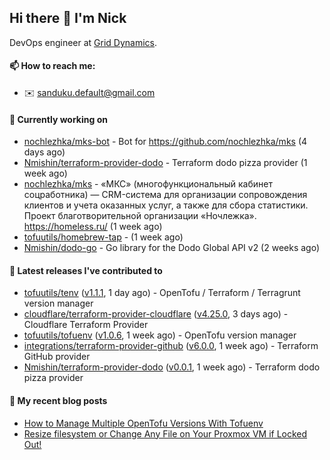 ## Hi there 👋 I'm Nick

DevOps engineer at [Grid Dynamics](https://www.griddynamics.com/).

#### 📫 How to reach me:

- ✉️ sanduku.default@gmail.com

#### 👷 Currently working on


- [nochlezhka/mks-bot](https://github.com/nochlezhka/mks-bot) - Bot for https://github.com/nochlezhka/mks (4 days ago)
- [Nmishin/terraform-provider-dodo](https://github.com/Nmishin/terraform-provider-dodo) - Terraform dodo pizza provider (1 week ago)
- [nochlezhka/mks](https://github.com/nochlezhka/mks) - «МКС» (многофункциональный кабинет соцработника) — CRM-система для организации сопровождения клиентов и учета оказанных услуг, а также для сбора статистики. Проект благотворительной организации «Ночлежка». https://homeless.ru/ (1 week ago)
- [tofuutils/homebrew-tap](https://github.com/tofuutils/homebrew-tap) -  (1 week ago)
- [Nmishin/dodo-go](https://github.com/Nmishin/dodo-go) - Go library for the Dodo Global API v2 (2 weeks ago)

#### 🔭 Latest releases I've contributed to

- [tofuutils/tenv](https://github.com/tofuutils/tenv) ([v1.1.1](https://github.com/tofuutils/tenv/releases/tag/v1.1.1), 1 day ago) - OpenTofu / Terraform / Terragrunt version manager
- [cloudflare/terraform-provider-cloudflare](https://github.com/cloudflare/terraform-provider-cloudflare) ([v4.25.0](https://github.com/cloudflare/terraform-provider-cloudflare/releases/tag/v4.25.0), 3 days ago) - Cloudflare Terraform Provider
- [tofuutils/tofuenv](https://github.com/tofuutils/tofuenv) ([v1.0.6](https://github.com/tofuutils/tofuenv/releases/tag/v1.0.6), 1 week ago) - OpenTofu version manager
- [integrations/terraform-provider-github](https://github.com/integrations/terraform-provider-github) ([v6.0.0](https://github.com/integrations/terraform-provider-github/releases/tag/v6.0.0), 1 week ago) - Terraform GitHub provider
- [Nmishin/terraform-provider-dodo](https://github.com/Nmishin/terraform-provider-dodo) ([v0.0.1](https://github.com/Nmishin/terraform-provider-dodo/releases/tag/v0.0.1), 1 week ago) - Terraform dodo pizza provider

#### 📜 My recent blog posts
- [How to Manage Multiple OpenTofu Versions With Tofuenv](https://hackernoon.com/how-to-manage-multiple-opentofu-versions-with-tofuenv)
- [Resize filesystem or Change Any File on Your Proxmox VM if Locked Out!](https://hackernoon.com/resize-filesystem-or-change-any-file-on-your-proxmox-vm-if-locked-out)
